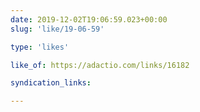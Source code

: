 ```yaml
---
date: 2019-12-02T19:06:59.023+00:00
slug: 'like/19-06-59'

type: 'likes'

like_of: https://adactio.com/links/16182

syndication_links:

---
```



